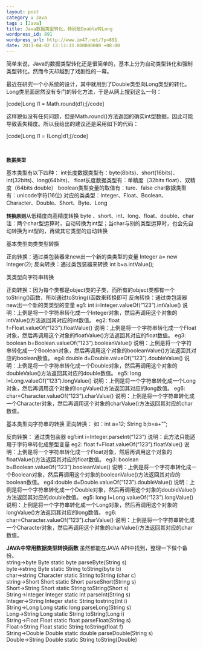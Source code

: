 ```yaml
---
layout: post
category : Java
tags : [Java]
title: Java数据类型转化，特别是Double转Long
wordpress_id: 891
wordpress_url: http://www.im47.net/?p=891
date: 2011-04-02 13:13:33.000000000 +08:00
---
```

简单来说，Java的数据类型转化还是很简单的，基本上分为自动类型转化和强制类型转化。然而今天却越到了戏剧性的一幕。

最近在研究一个小系统的设计，其中就用到了Double类型向Long类型的转化。Long类里面居然没有专门的转化方法，于是从网上搜到这么一句：

[code]Long l1 = Math.round(d1);[/code]

这样貌似没有任何问题，但是Math.round()方法返回的确实int型数据，因此可能导致丢失精度。所以我给出的建议还是采用如下的代码：

[code]Long l1 = (Long)d1;[/code]

&nbsp;
<div>

<strong><span style="font-size: small;">数据类型</span></strong>

基本类型有以下四种：
int长度数据类型有：byte(8bits)、short(16bits)、int(32bits)、long(64bits)、
float长度数据类型有：单精度（32bits float）、双精度（64bits double）
boolean类型变量的取值有：ture、false
char数据类型有：unicode字符(16位)
对应的类类型：Integer、Float、Boolean、Character、Double、Short、Byte、Long

</div>
<div><strong><span style="font-size: small;">转换原则</span></strong>从低精度向高精度转换
byte 、short、int、long、float、double、char
注：两个char型运算时，自动转换为int型；当char与别的类型运算时，也会先自动转换为int型的，再做其它类型的自动转换

基本类型向类类型转换

正向转换：通过类包装器来new出一个新的类类型的变量
Integer a= new Integer(2);
反向转换：通过类包装器来转换
int b=a.intValue();

类类型向字符串转换

正向转换：因为每个类都是object类的子类，而所有的object类都有一个toString()函数，所以通过toString()函数来转换即可
反向转换：通过类包装器new出一个新的类类型的变量
eg1: int i=Integer.valueOf(“123”).intValue()
说明：上例是将一个字符串转化成一个Integer对象，然后再调用这个对象的intValue()方法返回其对应的int数值。
eg2: float f=Float.valueOf(“123”).floatValue()
说明：上例是将一个字符串转化成一个Float对象，然后再调用这个对象的floatValue()方法返回其对应的float数值。
eg3: boolean b=Boolean.valueOf(“123”).booleanValue()
说明：上例是将一个字符串转化成一个Boolean对象，然后再调用这个对象的booleanValue()方法返回其对应的boolean数值。
eg4:double d=Double.valueOf(“123”).doubleValue()
说明：上例是将一个字符串转化成一个Double对象，然后再调用这个对象的doubleValue()方法返回其对应的double数值。
eg5: long l=Long.valueOf(“123”).longValue()
说明：上例是将一个字符串转化成一个Long对象，然后再调用这个对象的longValue()方法返回其对应的long数值。
eg6: char=Character.valueOf(“123”).charValue()
说明：上例是将一个字符串转化成一个Character对象，然后再调用这个对象的charValue()方法返回其对应的char数值。

基本类型向字符串的转换
正向转换：
如：int a=12;
String b;b=a+””;

反向转换：
通过类包装器
eg1:int i=Integer.parseInt(“123”)
说明：此方法只能适用于字符串转化成整型变量
eg2: float f=Float.valueOf(“123”).floatValue()
说明：上例是将一个字符串转化成一个Float对象，然后再调用这个对象的floatValue()方法返回其对应的float数值。
eg3: boolean b=Boolean.valueOf(“123”).booleanValue()
说明：上例是将一个字符串转化成一个Boolean对象，然后再调用这个对象的booleanValue()方法返回其对应的boolean数值。
eg4:double d=Double.valueOf(“123”).doubleValue()
说明：上例是将一个字符串转化成一个Double对象，然后再调用这个对象的doubleValue()方法返回其对应的double数值。
eg5: long l=Long.valueOf(“123”).longValue()
说明：上例是将一个字符串转化成一个Long对象，然后再调用这个对象的longValue()方法返回其对应的long数值。
eg6: char=Character.valueOf(“123”).charValue()
说明：上例是将一个字符串转化成一个Character对象，然后再调用这个对象的charValue()方法返回其对应的char数值。

</div>
<div><strong>JAVA中常用数据类型转换函数 </strong>
虽然都能在JAVA API中找到，整理一下做个备份。</div>
<div>string-&gt;byte
Byte static byte parseByte(String s)</div>
<div>byte-&gt;string
Byte static String toString(byte b)</div>
<div>char-&gt;string
Character static String toString (char c)</div>
<div>string-&gt;Short
Short static Short parseShort(String s)</div>
<div>Short-&gt;String
Short static String toString(Short s)</div>
<div>String-&gt;Integer
Integer static int parseInt(String s)</div>
<div>Integer-&gt;String
Integer static String tostring(int i)</div>
<div>String-&gt;Long
Long static long parseLong(String s)</div>
<div>Long-&gt;String
Long static String toString(Long i)</div>
<div>String-&gt;Float
Float static float parseFloat(String s)</div>
<div>Float-&gt;String
Float static String toString(float f)</div>
<div>String-&gt;Double
Double static double parseDouble(String s)</div>
<div>Double-&gt;String
Double static String toString(Double)</div>
